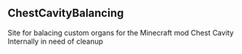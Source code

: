 ## ChestCavityBalancing
Site for balacing custom organs for the Minecraft mod Chest Cavity
Internally in need of cleanup
